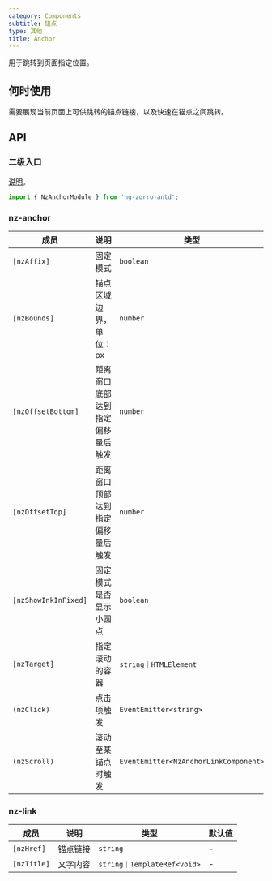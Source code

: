 ```yaml
---
category: Components
subtitle: 锚点
type: 其他
title: Anchor
---
```


用于跳转到页面指定位置。

## 何时使用

需要展现当前页面上可供跳转的锚点链接，以及快速在锚点之间跳转。

## API

### 二级入口

[说明](/docs/getting-started/zh#二级入口)。

```ts
import { NzAnchorModule } from 'ng-zorro-antd';
```

### nz-anchor

| 成员 | 说明 | 类型 | 默认值 |
| --- | --- | --- | --- |
| `[nzAffix]` | 固定模式 | `boolean` | `true` |
| `[nzBounds]` | 锚点区域边界，单位：px | `number` | `5` |
| `[nzOffsetBottom]` | 距离窗口底部达到指定偏移量后触发 | `number` | - |
| `[nzOffsetTop]` | 距离窗口顶部达到指定偏移量后触发 | `number` | - |
| `[nzShowInkInFixed]` | 固定模式是否显示小圆点 | `boolean` | `false` |
| `[nzTarget]` | 指定滚动的容器 | `string｜HTMLElement` | `window` |
| `(nzClick)` | 点击项触发 | `EventEmitter<string>` | - |
| `(nzScroll)` | 滚动至某锚点时触发 | `EventEmitter<NzAnchorLinkComponent>` | - |

### nz-link

| 成员 | 说明 | 类型 | 默认值 |
| --- | --- | --- | --- |
| `[nzHref]` | 锚点链接 | `string` | - |
| `[nzTitle]` | 文字内容 | `string｜TemplateRef<void>` | - |
